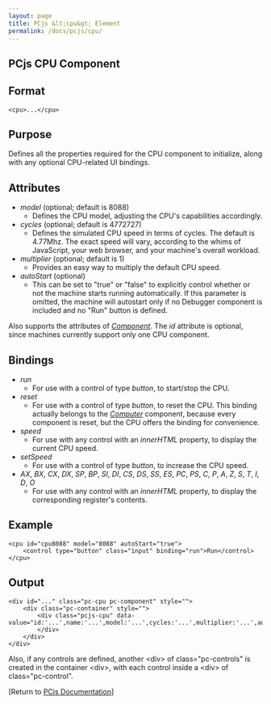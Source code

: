 ```yaml
---
layout: page
title: PCjs &lt;cpu&gt; Element
permalink: /docs/pcjs/cpu/
---
```


PCjs CPU Component
---

Format
---
	<cpu>...</cpu>

Purpose
---
Defines all the properties required for the CPU component to initialize, along with any optional CPU-related UI bindings.

Attributes
---
* *model* (optional; default is 8088)
	* Defines the CPU model, adjusting the CPU's capabilities accordingly.
* *cycles* (optional; default is 4772727)
	* Defines the simulated CPU speed in terms of cycles. The default is 4.77Mhz. The exact speed will vary, according
	to the whims of JavaScript, your web browser, and your machine's overall workload.
* *multiplier* (optional; default is 1)
	* Provides an easy way to multiply the default CPU speed.
* *autoStart* (optional)
	* This can be set to "true" or "false" to explicitly control whether or not the machine starts running automatically.
	If this parameter is omitted, the machine will autostart only if no Debugger component is included and no "Run" button is defined.

Also supports the attributes of *[Component](/docs/pcjs/component/)*. The *id* attribute is optional, since machines
currently support only one CPU component.


Bindings
---
* *run*
	* For use with a control of type *button*, to start/stop the CPU.
* *reset*
	* For use with a control of type *button*, to reset the CPU. This binding actually belongs to the
	*[Computer](/docs/pcjs/computer/)* component, because every component is reset, but the CPU offers the binding
	for convenience.
* *speed*
	* For use with any control with an *innerHTML* property, to display the current CPU speed.
* *setSpeed*
	* For use with a control of type *button*, to increase the CPU speed.
* *AX*, *BX*, *CX*, *DX*, *SP*, *BP*, *SI*, *DI*, *CS*, *DS*, *SS*, *ES*, *PC*, *PS*, *C*, *P*, *A*, *Z*, *S*, *T*, *I*, *D*, *O*
	* For use with any control with an *innerHTML* property, to display the corresponding register's contents.

Example
---
	<cpu id="cpu8088" model="8088" autoStart="true">
		<control type="button" class="input" binding="run">Run</control>
	</cpu>

Output
---
	<div id="..." class="pc-cpu pc-component" style="">
		<div class="pc-container" style="">
			<div class="pcjs-cpu" data-value="id:'...',name:'...',model:'...',cycles:'...',multiplier:'...',autoStart:'...'">
			</div>
		</div>
	</div>

Also, if any controls are defined, another &lt;div&gt; of class="pc-controls" is created in the container &lt;div&gt;,
with each control inside a &lt;div&gt; of class="pc-control".

[Return to [PCjs Documentation](..)]
